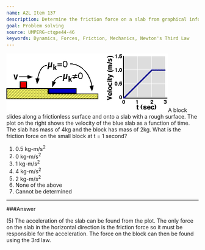 ```yaml
---
name: A2L Item 137
description: Determine the friction force on a slab from graphical information.
goal: Problem solving
source: UMPERG-ctqpe44-46
keywords: Dynamics, Forces, Friction, Mechanics, Newton's Third Law
---
```


![Item137_fig1.gif](../images/Item137_fig1.gif)A
block slides along a frictionless surface and onto a slab with a rough
surface.  The plot on the right shows the velocity of the blue slab as a
function of time. The slab has mass of 4kg and the block has mass of
2kg.  What is the friction force on the small block at t = 1 second?

1. 0.5 kg-m/s<sup>2</sup>
2. 0 kg-m/s<sup>2</sup>
3. 1 kg-m/s<sup>2</sup>
4. 4 kg-m/s<sup>2</sup>
5. 2 kg-m/s<sup>2</sup>
6. None of the above
7. Cannot be determined

<hr/>

###Answer 

(5) The acceleration of the slab can be found from the plot. The
only force on the slab in the horizontal direction is the friction force
so it must be responsible for the acceleration. The force on the block
can then be found using the 3rd law.



